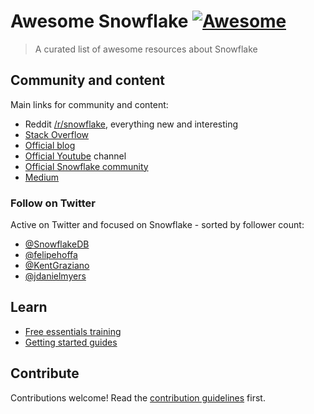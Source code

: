 # Awesome Snowflake [![Awesome](https://awesome.re/badge.svg)](https://awesome.re)

> A curated list of awesome resources about Snowflake

## Community and content

Main links for community and content:

- Reddit [/r/snowflake](https://reddit.com/r/snowflake), everything new and interesting
- [Stack Overflow](https://stackoverflow.com/questions/tagged/snowflake-cloud-data-platform)
- [Official blog](https://www.snowflake.com/blog/)
- [Official Youtube](https://www.youtube.com/user/snowflakecomputing) channel
- [Official Snowflake community](https://community.snowflake.com/s/)
- [Medium](https://medium.com/snowflake/)


### Follow on Twitter

Active on Twitter and focused on Snowflake - sorted by follower count:

- [@SnowflakeDB](https://twitter.com/snowflakedb)
- [@felipehoffa](https://twitter.com/felipehoffa)
- [@KentGraziano](https://twitter.com/KentGraziano)
- [@jdanielmyers](https://twitter.com/jdanielmyers)

## Learn

- [Free essentials training](https://www.snowflake.com/snowflake-essentials-training/)
- [Getting started guides](https://guides.snowflake.com/)



## Contribute

Contributions welcome! Read the [contribution guidelines](contributing.md) first.
